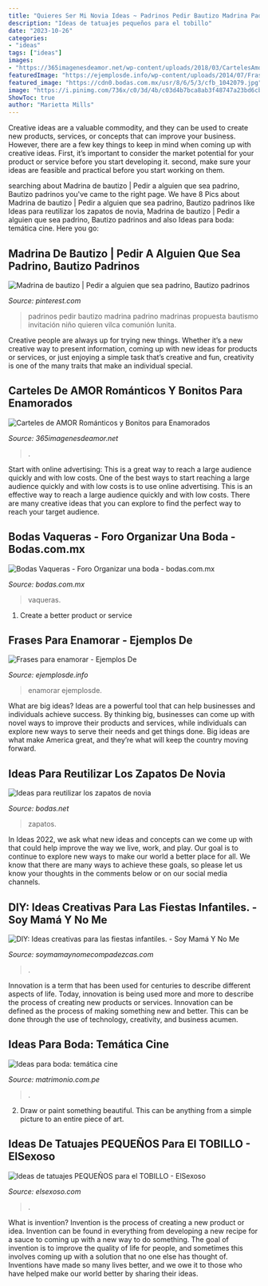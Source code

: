 ```yaml
---
title: "Quieres Ser Mi Novia Ideas ~ Padrinos Pedir Bautizo Madrina Padrino Madrinas Propuesta Bautismo Invitación Niño Quieren Vilca Comunión Lunita"
description: "Ideas de tatuajes pequeños para el tobillo"
date: "2023-10-26"
categories:
- "ideas"
tags: ["ideas"]
images:
- "https://365imagenesdeamor.net/wp-content/uploads/2018/03/CartelesAmor2.jpg"
featuredImage: "https://ejemplosde.info/wp-content/uploads/2014/07/Frases-para-enamorar-3-279x300.jpg"
featured_image: "https://cdn0.bodas.com.mx/usr/8/6/5/3/cfb_1042079.jpg"
image: "https://i.pinimg.com/736x/c0/3d/4b/c03d4b7bca8ab3f48747a23bd6cb4b1a.jpg"
ShowToc: true
author: "Marietta Mills"
---
```



Creative ideas are a valuable commodity, and they can be used to create new products, services, or concepts that can improve your business. However, there are a few key things to keep in mind when coming up with creative ideas. First, it’s important to consider the market potential for your product or service before you start developing it. second, make sure your ideas are feasible and practical before you start working on them.

	

		
searching about Madrina de bautizo | Pedir a alguien que sea padrino, Bautizo padrinos you've came to the right page. We have 8 Pics about Madrina de bautizo | Pedir a alguien que sea padrino, Bautizo padrinos like Ideas para reutilizar los zapatos de novia, Madrina de bautizo | Pedir a alguien que sea padrino, Bautizo padrinos and also Ideas para boda: temática cine. Here you go:
		
    
## Madrina De Bautizo | Pedir A Alguien Que Sea Padrino, Bautizo Padrinos

<img loading=lazy src="https://i.pinimg.com/736x/c0/3d/4b/c03d4b7bca8ab3f48747a23bd6cb4b1a.jpg" onerror="this.onerror=null;this.src='https://tse4.mm.bing.net/th?id=OIP.lx20Y-Sgv7mvKH6CUauTyQHaJ3&amp;pid=15.1';" alt="Madrina de bautizo | Pedir a alguien que sea padrino, Bautizo padrinos">

_Source: pinterest.com_

>padrinos pedir bautizo madrina padrino madrinas propuesta bautismo invitación niño quieren vilca comunión lunita. 

	

Creative people are always up for trying new things. Whether it’s a new creative way to present information, coming up with new ideas for products or services, or just enjoying a simple task that’s creative and fun, creativity is one of the many traits that make an individual special.

    
## Carteles De AMOR Románticos Y Bonitos Para Enamorados

<img loading=lazy src="https://365imagenesdeamor.net/wp-content/uploads/2018/03/CartelesAmor2.jpg" onerror="this.onerror=null;this.src='https://tse3.mm.bing.net/th?id=OIP.hSMtpKEW7bXhG9Qco6l92QHaHa&amp;pid=15.1';" alt="Carteles de AMOR Románticos y Bonitos para Enamorados">

_Source: 365imagenesdeamor.net_

>. 

	

Start with online advertising: This is a great way to reach a large audience quickly and with low costs.
One of the best ways to start reaching a large audience quickly and with low costs is to use online advertising. This is an effective way to reach a large audience quickly and with low costs. There are many creative ideas that you can explore to find the perfect way to reach your target audience.

    
## Bodas Vaqueras - Foro Organizar Una Boda - Bodas.com.mx

<img loading=lazy src="https://cdn0.bodas.com.mx/usr/8/6/5/3/cfb_1042079.jpg" onerror="this.onerror=null;this.src='https://tse3.mm.bing.net/th?id=OIP.HbQszMrSyzYGzgidDIVYsQAAAA&amp;pid=15.1';" alt="Bodas Vaqueras - Foro Organizar una boda - bodas.com.mx">

_Source: bodas.com.mx_

>vaqueras. 

	

1. Create a better product or service 

    
## Frases Para Enamorar - Ejemplos De

<img loading=lazy src="https://ejemplosde.info/wp-content/uploads/2014/07/Frases-para-enamorar-3-279x300.jpg" onerror="this.onerror=null;this.src='https://tse1.mm.bing.net/th?id=OIP.ozyeNGs1z1o3tr4uveGKAQAAAA&amp;pid=15.1';" alt="Frases para enamorar - Ejemplos De">

_Source: ejemplosde.info_

>enamorar ejemplosde. 

	

What are big ideas?
Ideas are a powerful tool that can help businesses and individuals achieve success. By thinking big, businesses can come up with novel ways to improve their products and services, while individuals can explore new ways to serve their needs and get things done. Big ideas are what make America great, and they’re what will keep the country moving forward.

    
## Ideas Para Reutilizar Los Zapatos De Novia

<img loading=lazy src="https://cdn0.bodas.net/img_e_37695/3/7/6/9/5/t30_fotos-preparativos-novia-005_1_37695.jpg" onerror="this.onerror=null;this.src='https://tse3.mm.bing.net/th?id=OIP.0T0sXs26BW57-u2TzVFqEwHaE8&amp;pid=15.1';" alt="Ideas para reutilizar los zapatos de novia">

_Source: bodas.net_

>zapatos. 

	

In Ideas 2022, we ask what new ideas and concepts can we come up with that could help improve the way we live, work, and play. Our goal is to continue to explore new ways to make our world a better place for all. We know that there are many ways to achieve these goals, so please let us know your thoughts in the comments below or on our social media channels.

    
## DIY: Ideas Creativas Para Las Fiestas Infantiles. - Soy Mamá Y No Me

<img loading=lazy src="http://www.soymamaynomecompadezcas.com/wp-content/uploads/2015/10/proceso-huevos-dinos.jpg" onerror="this.onerror=null;this.src='https://tse3.mm.bing.net/th?id=OIP.lYlWVjKerLJ9M2zWqrk5wQHaJ4&amp;pid=15.1';" alt="DIY: Ideas creativas para las fiestas infantiles. - Soy Mamá Y No Me">

_Source: soymamaynomecompadezcas.com_

>. 

	

Innovation is a term that has been used for centuries to describe different aspects of life. Today, innovation is being used more and more to describe the process of creating new products or services. Innovation can be defined as the process of making something new and better. This can be done through the use of technology, creativity, and business acumen.

    
## Ideas Para Boda: Temática Cine

<img loading=lazy src="https://cdn0.matrimonio.com.pe/usr/1/5/2/3/cfb_135037.jpg" onerror="this.onerror=null;this.src='https://tse3.mm.bing.net/th?id=OIP._YOKvxF21N5lF_1pttWBlQHaE7&amp;pid=15.1';" alt="Ideas para boda: temática cine">

_Source: matrimonio.com.pe_

>. 

	

2. Draw or paint something beautiful. This can be anything from a simple picture to an entire piece of art.

    
## Ideas De Tatuajes PEQUEÑOS Para El TOBILLO - ElSexoso

<img loading=lazy src="https://1.bp.blogspot.com/-2KjEnrksY4E/XQRenh1Sa0I/AAAAAAAAKZY/5ccNFJSked4qJbptqhYhZe0zL1sOW4v0wCLcBGAs/s1600/ancla.JPG" onerror="this.onerror=null;this.src='https://tse4.mm.bing.net/th?id=OIP.oiLEhbVviPHC5HrCp5O2IwHaJQ&amp;pid=15.1';" alt="Ideas de tatuajes PEQUEÑOS para el TOBILLO - ElSexoso">

_Source: elsexoso.com_

>. 

	

What is invention?
Invention is the process of creating a new product or idea. Invention can be found in everything from developing a new recipe for a sauce to coming up with a new way to do something. The goal of invention is to improve the quality of life for people, and sometimes this involves coming up with a solution that no one else has thought of. Inventions have made so many lives better, and we owe it to those who have helped make our world better by sharing their ideas.

